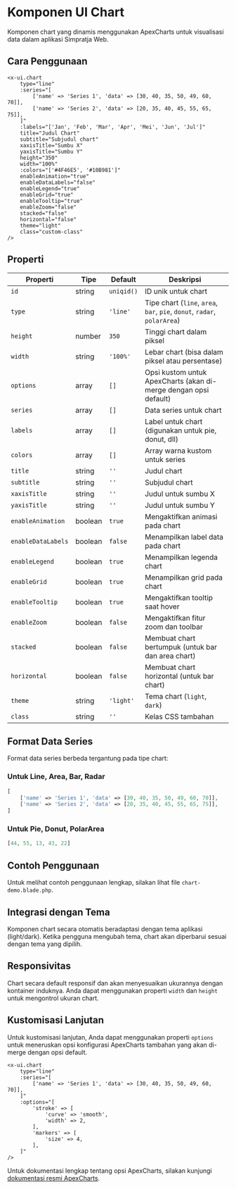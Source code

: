 # Komponen UI Chart

Komponen chart yang dinamis menggunakan ApexCharts untuk visualisasi data dalam aplikasi Simpratja Web.

## Cara Penggunaan

```blade
<x-ui.chart
    type="line"
    :series="[
        ['name' => 'Series 1', 'data' => [30, 40, 35, 50, 49, 60, 70]],
        ['name' => 'Series 2', 'data' => [20, 35, 40, 45, 55, 65, 75]],
    ]"
    :labels="['Jan', 'Feb', 'Mar', 'Apr', 'Mei', 'Jun', 'Jul']"
    title="Judul Chart"
    subtitle="Subjudul chart"
    xaxisTitle="Sumbu X"
    yaxisTitle="Sumbu Y"
    height="350"
    width="100%"
    :colors="['#4F46E5', '#10B981']"
    enableAnimation="true"
    enableDataLabels="false"
    enableLegend="true"
    enableGrid="true"
    enableTooltip="true"
    enableZoom="false"
    stacked="false"
    horizontal="false"
    theme="light"
    class="custom-class"
/>
```

## Properti

| Properti           | Tipe    | Default    | Deskripsi                                                                |
| ------------------ | ------- | ---------- | ------------------------------------------------------------------------ |
| `id`               | string  | `uniqid()` | ID unik untuk chart                                                      |
| `type`             | string  | `'line'`   | Tipe chart (`line`, `area`, `bar`, `pie`, `donut`, `radar`, `polarArea`) |
| `height`           | number  | `350`      | Tinggi chart dalam piksel                                                |
| `width`            | string  | `'100%'`   | Lebar chart (bisa dalam piksel atau persentase)                          |
| `options`          | array   | `[]`       | Opsi kustom untuk ApexCharts (akan di-merge dengan opsi default)         |
| `series`           | array   | `[]`       | Data series untuk chart                                                  |
| `labels`           | array   | `[]`       | Label untuk chart (digunakan untuk pie, donut, dll)                      |
| `colors`           | array   | `[]`       | Array warna kustom untuk series                                          |
| `title`            | string  | `''`       | Judul chart                                                              |
| `subtitle`         | string  | `''`       | Subjudul chart                                                           |
| `xaxisTitle`       | string  | `''`       | Judul untuk sumbu X                                                      |
| `yaxisTitle`       | string  | `''`       | Judul untuk sumbu Y                                                      |
| `enableAnimation`  | boolean | `true`     | Mengaktifkan animasi pada chart                                          |
| `enableDataLabels` | boolean | `false`    | Menampilkan label data pada chart                                        |
| `enableLegend`     | boolean | `true`     | Menampilkan legenda chart                                                |
| `enableGrid`       | boolean | `true`     | Menampilkan grid pada chart                                              |
| `enableTooltip`    | boolean | `true`     | Mengaktifkan tooltip saat hover                                          |
| `enableZoom`       | boolean | `false`    | Mengaktifkan fitur zoom dan toolbar                                      |
| `stacked`          | boolean | `false`    | Membuat chart bertumpuk (untuk bar dan area chart)                       |
| `horizontal`       | boolean | `false`    | Membuat chart horizontal (untuk bar chart)                               |
| `theme`            | string  | `'light'`  | Tema chart (`light`, `dark`)                                             |
| `class`            | string  | `''`       | Kelas CSS tambahan                                                       |

## Format Data Series

Format data series berbeda tergantung pada tipe chart:

### Untuk Line, Area, Bar, Radar

```php
[
    ['name' => 'Series 1', 'data' => [30, 40, 35, 50, 49, 60, 70]],
    ['name' => 'Series 2', 'data' => [20, 35, 40, 45, 55, 65, 75]],
]
```

### Untuk Pie, Donut, PolarArea

```php
[44, 55, 13, 43, 22]
```

## Contoh Penggunaan

Untuk melihat contoh penggunaan lengkap, silakan lihat file `chart-demo.blade.php`.

## Integrasi dengan Tema

Komponen chart secara otomatis beradaptasi dengan tema aplikasi (light/dark). Ketika pengguna mengubah tema, chart akan diperbarui sesuai dengan tema yang dipilih.

## Responsivitas

Chart secara default responsif dan akan menyesuaikan ukurannya dengan kontainer induknya. Anda dapat menggunakan properti `width` dan `height` untuk mengontrol ukuran chart.

## Kustomisasi Lanjutan

Untuk kustomisasi lanjutan, Anda dapat menggunakan properti `options` untuk meneruskan opsi konfigurasi ApexCharts tambahan yang akan di-merge dengan opsi default.

```blade
<x-ui.chart
    type="line"
    :series="[
        ['name' => 'Series 1', 'data' => [30, 40, 35, 50, 49, 60, 70]],
    ]"
    :options="[
        'stroke' => [
            'curve' => 'smooth',
            'width' => 2,
        ],
        'markers' => [
            'size' => 4,
        ],
    ]"
/>
```

Untuk dokumentasi lengkap tentang opsi ApexCharts, silakan kunjungi [dokumentasi resmi ApexCharts](https://apexcharts.com/docs/options/).
